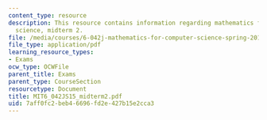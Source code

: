 ```yaml
---
content_type: resource
description: This resource contains information regarding mathematics for computer
  science, midterm 2.
file: /media/courses/6-042j-mathematics-for-computer-science-spring-2015/7aff0fc2beb46696fd2e427b15e2cca3_MIT6_042JS15_midterm2.pdf
file_type: application/pdf
learning_resource_types:
- Exams
ocw_type: OCWFile
parent_title: Exams
parent_type: CourseSection
resourcetype: Document
title: MIT6_042JS15_midterm2.pdf
uid: 7aff0fc2-beb4-6696-fd2e-427b15e2cca3
---
```

